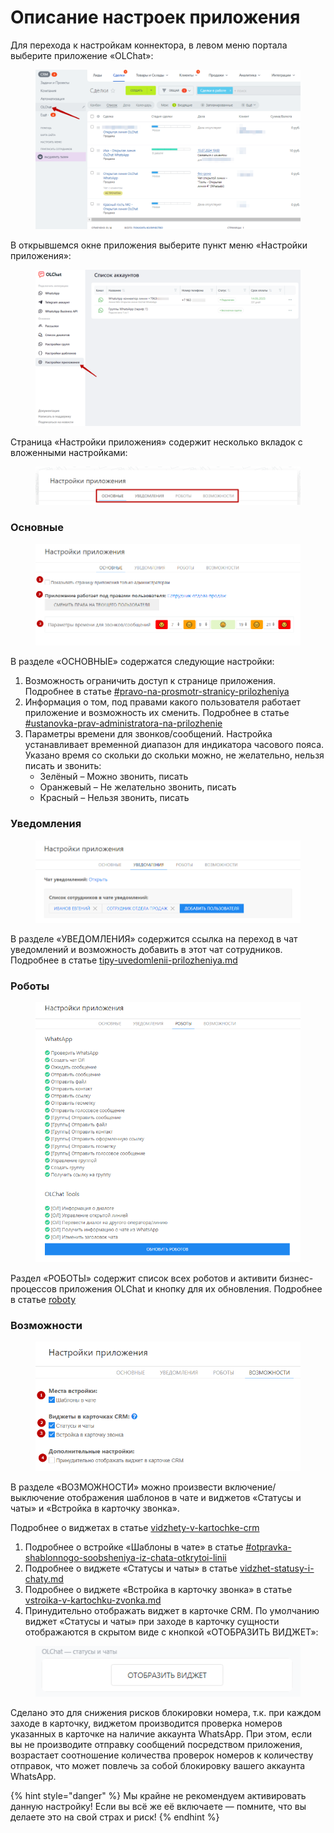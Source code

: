 # Описание настроек приложения

Для перехода к настройкам коннектора, в левом меню портала выберите приложение «OLChat»:

<figure><img src="../../.gitbook/assets/image (4).png" alt=""><figcaption></figcaption></figure>

В открывшемся окне приложения выберите пункт меню «Настройки приложения»:

<figure><img src="../../.gitbook/assets/image (1264).png" alt=""><figcaption></figcaption></figure>

Страница «Настройки приложения» содержит несколько вкладок с вложенными настройками:

<figure><img src="../../.gitbook/assets/image (478).png" alt=""><figcaption></figcaption></figure>

### Основные

<figure><img src="../../.gitbook/assets/image (358).png" alt=""><figcaption></figcaption></figure>

В разделе «ОСНОВНЫЕ» содержатся следующие настройки:

1. Возможность ограничить доступ к странице приложения. Подробнее в статье [#pravo-na-prosmotr-stranicy-prilozheniya](../nastroika-prav-dlya-raboty-s-prilozheniem-olchat.md#pravo-na-prosmotr-stranicy-prilozheniya "mention")
2. Информация о том, под правами какого пользователя работает приложение и возможность их сменить. Подробнее в статье [#ustanovka-prav-administratora-na-prilozhenie](../nastroika-prav-dlya-raboty-s-prilozheniem-olchat.md#ustanovka-prav-administratora-na-prilozhenie "mention")
3. Параметры времени для звонков/сообщений. Настройка устанавливает временной диапазон для индикатора часового пояса. Указано время со скольки до скольки можно, не желательно, нельзя писать и звонить:
   * Зелёный – Можно звонить, писать
   * Оранжевый – Не желательно звонить, писать
   * Красный – Нельзя звонить, писать&#x20;

### Уведомления

<figure><img src="../../.gitbook/assets/image (452).png" alt=""><figcaption></figcaption></figure>

В разделе «УВЕДОМЛЕНИЯ» содержится ссылка на переход в чат уведомлений и возможность добавить в этот чат сотрудников. Подробнее в статье [tipy-uvedomlenii-prilozheniya.md](tipy-uvedomlenii-prilozheniya.md "mention")

### Роботы

<figure><img src="../../.gitbook/assets/image (1250).png" alt=""><figcaption></figcaption></figure>

Раздел «РОБОТЫ» содержит список всех роботов и активити бизнес-процессов приложения OLChat и кнопку для их обновления. Подробнее в статье [roboty](../../roboty-i-aktiviti/roboty/ "mention")

### Возможности

<figure><img src="../../.gitbook/assets/image (1252).png" alt=""><figcaption></figcaption></figure>

В разделе «ВОЗМОЖНОСТИ» можно произвести включение/выключение отображения шаблонов в чате и виджетов «Статусы и чаты» и «Встройка в карточку звонка».

Подробнее о виджетах в статье [vidzhety-v-kartochke-crm](../../ispolzovanie/vidzhety-v-kartochke-crm/ "mention")

1. Подробнее о встройке «Шаблоны в чате» в статье [#otpravka-shablonnogo-soobsheniya-iz-chata-otkrytoi-linii](../../capabilities/shablony-soobshenii.md#otpravka-shablonnogo-soobsheniya-iz-chata-otkrytoi-linii "mention")
2. Подробнее о виджете «Статусы и чаты» в статье [vidzhet-statusy-i-chaty.md](../../ispolzovanie/vidzhety-v-kartochke-crm/vidzhet-statusy-i-chaty.md "mention")
3. Подробнее о виджете «Встройка в карточку звонка» в статье [vstroika-v-kartochku-zvonka.md](../../ispolzovanie/vidzhety-v-kartochke-crm/vstroika-v-kartochku-zvonka.md "mention")
4. Принудительно отображать виджет в карточке CRM. По умолчанию виджет «Статусы и чаты» при заходе в карточку сущности отображаются в скрытом виде с кнопкой «ОТОБРАЗИТЬ ВИДЖЕТ»:

<figure><img src="../../.gitbook/assets/image (71).png" alt=""><figcaption></figcaption></figure>

Сделано это для снижения рисков блокировки номера, т.к. при каждом заходе в карточку, виджетом производится проверка номеров указанных в карточке на наличие аккаунта WhatsApp. При этом, если вы не производите отправку сообщений посредством приложения, возрастает соотношение количества проверок номеров к количеству отправок, что может повлечь за собой блокировку вашего аккаунта WhatsApp.

{% hint style="danger" %}
Мы крайне не рекомендуем активировать данную настройку!  Если вы всё же её включаете — помните, что вы делаете это на свой страх и риск!
{% endhint %}
